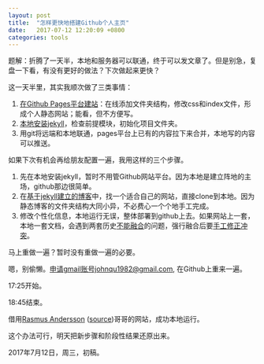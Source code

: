 ```yaml
---
layout: post
title:  "怎样更快地搭建Github个人主页"
date:   2017-07-12 12:20:09 +0800
categories: tools
---
```



题解：折腾了一天半，本地和服务器可以联通，终于可以发文章了。但是别急，复盘一下看，有没有更好的做法？下次做起来更快？

这一天半里，其实我顺次做了三类事情：

1. [在Github Pages平台建站](http://jmcglone.com/guides/github-pages/)：在线添加文件夹结构，修改css和index文件，形成个人静态网站；能看，但不方便写。
2. [本地安装jekyll](https://help.github.com/articles/setting-up-your-github-pages-site-locally-with-jekyll/)，检查前提模块，初始化项目文件夹。
3. 用git将远端和本地联通，pages平台上已有的内容拉下来合并，本地写的内容可以推送。

如果下次有机会再给朋友配置一遍，我用这样的三个步骤。

1. 先在本地安装jekyll，暂时不用管Github网站平台。因为本地是建立阵地的主场，github那边很简单。
2. 在[基于jekyll建立的博客](https://jekyllrb.com/docs/sites/)中，找一个适合自己的网站，直接clone到本地。因为静态博客的文件夹结构大同小异，不必费心一个个地手工完成。
3. 修改个性化信息，本地运行无误，整体部署到github上去。如果网站上一套，本地一套文档，会遇到两套历史[不能融合](http://www.jianshu.com/p/536080638cc9)的问题，强行融合后要[手工修正冲突](http://www.cnblogs.com/sinojelly/archive/2011/08/07/2130172.html)。

马上重做一遍？暂时没有重做一遍的必要。

嗯，别偷懒。申请gmail账号johnqu1982@gmail.com, 在Github上重来一遍。

17:25开始。

18:45结束。

借用[Rasmus Andersson](https://rsms.me/) ([source](https://github.com/rsms/rsms.github.com))哥哥的网站，成功本地运行。

这个办法可行，明天把新步骤和阶段性结果还原出来。

2017年7月12日，周三，初稿。
